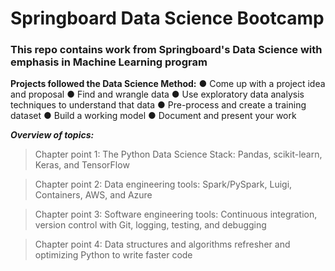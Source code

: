 # Springboard Data Science Bootcamp

### This repo contains work from Springboard's Data Science with emphasis in Machine Learning program

__Projects followed the Data Science Method:__
● Come up with a project idea and proposal
● Find and wrangle data
● Use exploratory data analysis techniques to understand that data
● Pre-process and create a training dataset
● Build a working model
● Document and present your work

___Overview of topics:___

>  Chapter point 1: The Python Data Science Stack: Pandas, scikit-learn, Keras, and TensorFlow

>  Chapter point 2: Data engineering tools: Spark/PySpark, Luigi, Containers, AWS, and Azure

>  Chapter point 3: Software engineering tools: Continuous integration, version control with Git, logging, testing, and debugging

>  Chapter point 4: Data structures and algorithms refresher and optimizing Python to write faster code

